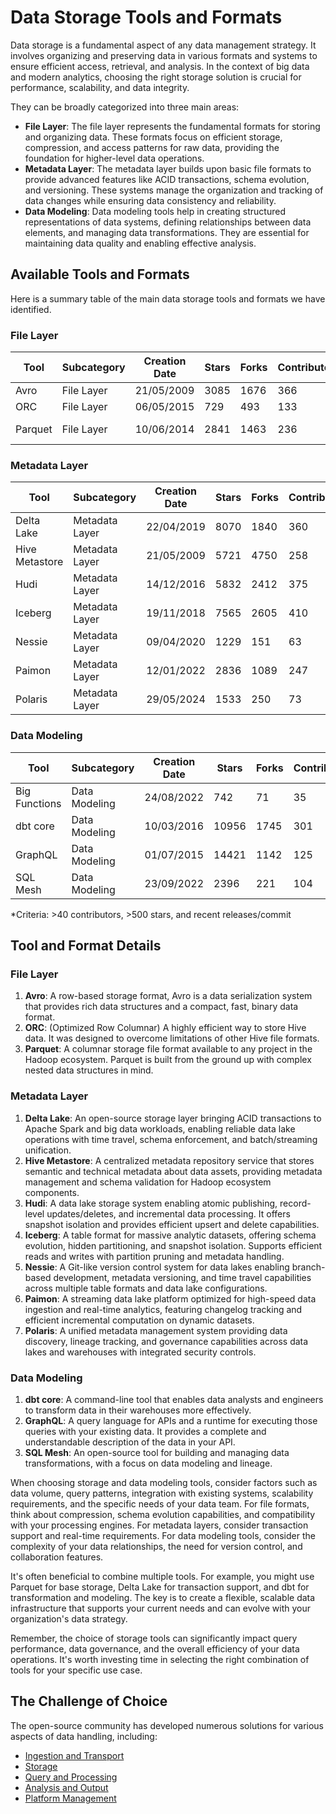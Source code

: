 # Data Storage Tools and Formats

Data storage is a fundamental aspect of any data management strategy. It involves organizing and preserving data in various formats and systems to ensure efficient access, retrieval, and analysis. In the context of big data and modern analytics, choosing the right storage solution is crucial for performance, scalability, and data integrity.

They can be broadly categorized into three main areas:
- **File Layer**: The file layer represents the fundamental formats for storing and organizing data. These formats focus on efficient storage, compression, and access patterns for raw data, providing the foundation for higher-level data operations.
- **Metadata Layer**: The metadata layer builds upon basic file formats to provide advanced features like ACID transactions, schema evolution, and versioning. These systems manage the organization and tracking of data changes while ensuring data consistency and reliability.
- **Data Modeling**: Data modeling tools help in creating structured representations of data systems, defining relationships between data elements, and managing data transformations. They are essential for maintaining data quality and enabling effective analysis.

## Available Tools and Formats

Here is a summary table of the main data storage tools and formats we have identified.

### File Layer

| Tool | Subcategory | Creation Date | Stars | Forks | Contributors | Last Release | Latest Commit | Meets Criteria* | Link |
|---|---|---|---|---|---|---|---|---|---|
| Avro | File Layer | 21/05/2009 | 3085 | 1676 | 366 | 05/08/2024 | 11/06/2025 | Yes | https://github.com/apache/avro |
| ORC | File Layer | 06/05/2015 | 729 | 493 | 133 | 07/05/2025 | 10/06/2025 | Yes | https://github.com/apache/orc |
| Parquet | File Layer | 10/06/2014 | 2841 | 1463 | 236 | 29/04/2025 | 05/06/2025 | Yes | https://github.com/apache/parquet-mr |

### Metadata Layer

| Tool | Subcategory | Creation Date | Stars | Forks | Contributors | Last Release | Latest Commit | Meets Criteria* | Link |
|---|---|---|---|---|---|---|---|---|---|
| Delta Lake | Metadata Layer | 22/04/2019 | 8070 | 1840 | 360 | 09/06/2025 | 11/06/2025 | Yes | https://github.com/delta-io/delta |
| Hive Metastore | Metadata Layer | 21/05/2009 | 5721 | 4750 | 258 | N/A | 10/06/2025 | Yes | https://github.com/apache/hive |
| Hudi | Metadata Layer | 14/12/2016 | 5832 | 2412 | 375 | 02/05/2025 | 11/06/2025 | Yes | https://github.com/apache/hudi |
| Iceberg | Metadata Layer | 19/11/2018 | 7565 | 2605 | 410 | 28/05/2025 | 11/06/2025 | Yes | https://github.com/apache/iceberg |
| Nessie | Metadata Layer | 09/04/2020 | 1229 | 151 | 63 | 07/05/2025 | 11/06/2025 | Yes | https://github.com/projectnessie/nessie |
| Paimon | Metadata Layer | 12/01/2022 | 2836 | 1089 | 247 | N/A | 11/06/2025 | Yes | https://github.com/apache/paimon |
| Polaris | Metadata Layer | 29/05/2024 | 1533 | 250 | 73 | 25/02/2025 | 11/06/2025 | Yes | https://github.com/apache/polaris |

### Data Modeling

| Tool | Subcategory | Creation Date | Stars | Forks | Contributors | Last Release | Latest Commit | Meets Criteria* | Link |
|---|---|---|---|---|---|---|---|---|---|
| Big Functions | Data Modeling | 24/08/2022 | 742 | 71 | 35 | 15/05/2025 | 26/05/2025 | No | https://github.com/unytics/bigfunctions |
| dbt core | Data Modeling | 10/03/2016 | 10956 | 1745 | 301 | 10/06/2025 | 11/06/2025 | Yes | https://github.com/dbt-labs/dbt-core |
| GraphQL | Data Modeling | 01/07/2015 | 14421 | 1142 | 125 | 27/10/2021 | 05/06/2025 | Yes | https://github.com/graphql/graphql-spec |
| SQL Mesh | Data Modeling | 23/09/2022 | 2396 | 221 | 104 | 11/06/2025 | 11/06/2025 | Yes | https://github.com/TobikoData/sqlmesh |

*Criteria: >40 contributors, >500 stars, and recent releases/commit

## Tool and Format Details

### File Layer

1. **Avro**: A row-based storage format, Avro is a data serialization system that provides rich data structures and a compact, fast, binary data format.
2. **ORC**: (Optimized Row Columnar) A highly efficient way to store Hive data. It was designed to overcome limitations of other Hive file formats.
3. **Parquet**: A columnar storage file format available to any project in the Hadoop ecosystem. Parquet is built from the ground up with complex nested data structures in mind.

### Metadata Layer

1. **Delta Lake**: An open-source storage layer bringing ACID transactions to Apache Spark and big data workloads, enabling reliable data lake operations with time travel, schema enforcement, and batch/streaming unification.
2. **Hive Metastore**: A centralized metadata repository service that stores semantic and technical metadata about data assets, providing metadata management and schema validation for Hadoop ecosystem components.
3. **Hudi**: A data lake storage system enabling atomic publishing, record-level updates/deletes, and incremental data processing. It offers snapshot isolation and provides efficient upsert and delete capabilities.
4. **Iceberg**: A table format for massive analytic datasets, offering schema evolution, hidden partitioning, and snapshot isolation. Supports efficient reads and writes with partition pruning and metadata handling.
5. **Nessie**: A Git-like version control system for data lakes enabling branch-based development, metadata versioning, and time travel capabilities across multiple table formats and data lake configurations.
6. **Paimon**: A streaming data lake platform optimized for high-speed data ingestion and real-time analytics, featuring changelog tracking and efficient incremental computation on dynamic datasets.
7. **Polaris**: A unified metadata management system providing data discovery, lineage tracking, and governance capabilities across data lakes and warehouses with integrated security controls.

### Data Modeling

1. **dbt core**: A command-line tool that enables data analysts and engineers to transform data in their warehouses more effectively.
2. **GraphQL**: A query language for APIs and a runtime for executing those queries with your existing data. It provides a complete and understandable description of the data in your API.
3. **SQL Mesh**: An open-source tool for building and managing data transformations, with a focus on data modeling and lineage.

When choosing storage and data modeling tools, consider factors such as data volume, query patterns, integration with existing systems, scalability requirements, and the specific needs of your data team. For file formats, think about compression, schema evolution capabilities, and compatibility with your processing engines. For metadata layers, consider transaction support and real-time requirements. For data modeling tools, consider the complexity of your data relationships, the need for version control, and collaboration features.

It's often beneficial to combine multiple tools. For example, you might use Parquet for base storage, Delta Lake for transaction support, and dbt for transformation and modeling. The key is to create a flexible, scalable data infrastructure that supports your current needs and can evolve with your organization's data strategy.

Remember, the choice of storage tools can significantly impact query performance, data governance, and the overall efficiency of your data operations. It's worth investing time in selecting the right combination of tools for your specific use case.

## The Challenge of Choice
The open-source community has developed numerous solutions for various aspects of data handling, including:
- [Ingestion and Transport](01.ingestion_and_transport.md)
- [Storage](02.storage.md)
- [Query and Processing](03.query_and_processing.md)
- [Analysis and Output](04.analysis_and_output.md)
- [Platform Management](05.platform_management.md)
